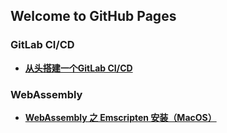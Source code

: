 ## Welcome to GitHub Pages

### GitLab CI/CD
- **[从头搭建一个GitLab CI/CD](https://github.com/smallwebbird/blogs/issues/1)**
### WebAssembly
- **[WebAssembly 之 Emscripten 安装（MacOS）](https://github.com/smallwebbird/blogs/issues/3)**
